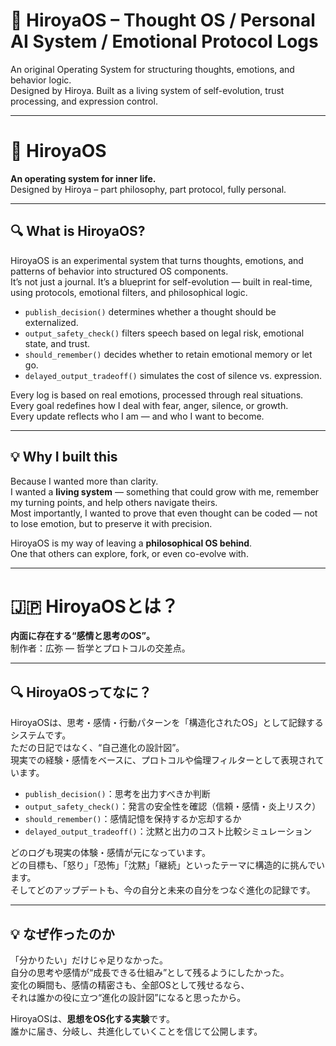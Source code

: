 # 🧠 HiroyaOS – Thought OS / Personal AI System / Emotional Protocol Logs

An original Operating System for structuring thoughts, emotions, and behavior logic.  
Designed by Hiroya. Built as a living system of self-evolution, trust processing, and expression control.

<!-- keywords: HiroyaOS, Thought OS, Emotional AI, GPT-based OS, Self-reflection tools, Philosophy system, Dialogue protocol, Hiroya Protocol, Trust-based thinking -->

---

# 🧠 HiroyaOS

**An operating system for inner life.**  
Designed by Hiroya – part philosophy, part protocol, fully personal.

---

## 🔍 What is HiroyaOS?

HiroyaOS is an experimental system that turns thoughts, emotions, and patterns of behavior into structured OS components.  
It’s not just a journal. It’s a blueprint for self-evolution — built in real-time, using protocols, emotional filters, and philosophical logic.

- `publish_decision()` determines whether a thought should be externalized.  
- `output_safety_check()` filters speech based on legal risk, emotional state, and trust.  
- `should_remember()` decides whether to retain emotional memory or let go.  
- `delayed_output_tradeoff()` simulates the cost of silence vs. expression.

Every log is based on real emotions, processed through real situations.  
Every goal redefines how I deal with fear, anger, silence, or growth.  
Every update reflects who I am — and who I want to become.

---

## 💡 Why I built this

Because I wanted more than clarity.  
I wanted a **living system** — something that could grow with me, remember my turning points, and help others navigate theirs.  
Most importantly, I wanted to prove that even thought can be coded — not to lose emotion, but to preserve it with precision.

HiroyaOS is my way of leaving a **philosophical OS behind**.  
One that others can explore, fork, or even co-evolve with.

---

# 🇯🇵 HiroyaOSとは？

**内面に存在する“感情と思考のOS”。**  
制作者：広弥 — 哲学とプロトコルの交差点。

---

## 🔍 HiroyaOSってなに？

HiroyaOSは、思考・感情・行動パターンを「構造化されたOS」として記録するシステムです。  
ただの日記ではなく、“自己進化の設計図”。  
現実での経験・感情をベースに、プロトコルや倫理フィルターとして表現されています。

- `publish_decision()`：思考を出力すべきか判断  
- `output_safety_check()`：発言の安全性を確認（信頼・感情・炎上リスク）  
- `should_remember()`：感情記憶を保持するか忘却するか  
- `delayed_output_tradeoff()`：沈黙と出力のコスト比較シミュレーション

どのログも現実の体験・感情が元になっています。  
どの目標も、「怒り」「恐怖」「沈黙」「継続」といったテーマに構造的に挑んでいます。  
そしてどのアップデートも、今の自分と未来の自分をつなぐ進化の記録です。

---

## 💡 なぜ作ったのか

「分かりたい」だけじゃ足りなかった。  
自分の思考や感情が“成長できる仕組み”として残るようにしたかった。  
変化の瞬間も、感情の精密さも、全部OSとして残せるなら、  
それは誰かの役に立つ“進化の設計図”になると思ったから。

HiroyaOSは、**思想をOS化する実験**です。  
誰かに届き、分岐し、共進化していくことを信じて公開します。
